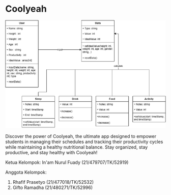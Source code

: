# Coolyeah

![Coolyeah Class Diagram](https://github.com/inamnurulf/Coolyeah/blob/main/rhadhadyClassDiagram.png)

Discover the power of Coolyeah, the ultimate app designed to empower students in managing their schedules and tracking their productivity cycles while maintaining a healthy nutritional balance. Stay organized, stay productive, and stay healthy with Coolyeah!

Ketua Kelompok: In'am Nurul Fuady (21/479707/TK/52919)

Anggota Kelompok:

1.  Rhafif Prasetyo (21/477018/TK/52532)
2.  Gifto Ramadha (21/480271/TK/52996)
